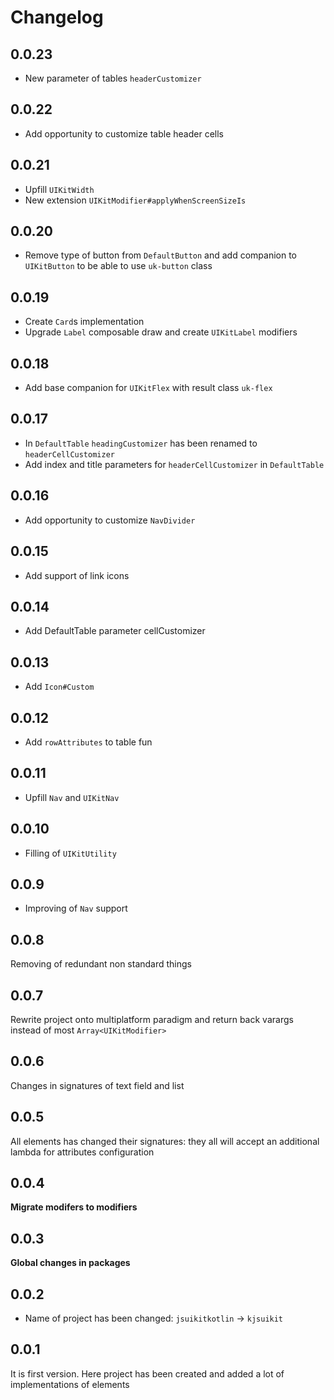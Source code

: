# Changelog

## 0.0.23

* New parameter of tables `headerCustomizer`

## 0.0.22

* Add opportunity to customize table header cells

## 0.0.21

* Upfill `UIKitWidth`
* New extension `UIKitModifier#applyWhenScreenSizeIs`

## 0.0.20

* Remove type of button from `DefaultButton` and add companion to `UIKitButton` to be able to use `uk-button` class

## 0.0.19

* Create `Card`s implementation
* Upgrade `Label` composable draw and create `UIKitLabel` modifiers

## 0.0.18

* Add base companion for `UIKitFlex` with result class `uk-flex`

## 0.0.17

* In `DefaultTable` `headingCustomizer` has been renamed to `headerCellCustomizer`
* Add index and title parameters for `headerCellCustomizer` in `DefaultTable`

## 0.0.16

* Add opportunity to customize `NavDivider`

## 0.0.15

* Add support of link icons

## 0.0.14

* Add DefaultTable parameter cellCustomizer

## 0.0.13

* Add `Icon#Custom`

## 0.0.12

* Add `rowAttributes` to table fun

## 0.0.11

* Upfill `Nav` and `UIKitNav`

## 0.0.10

* Filling of `UIKitUtility`

## 0.0.9

* Improving of `Nav` support

## 0.0.8

Removing of redundant non standard things

## 0.0.7

Rewrite project onto multiplatform paradigm and return back varargs instead of most `Array<UIKitModifier>`

## 0.0.6

Changes in signatures of text field and list

## 0.0.5

All elements has changed their signatures: they all will accept an additional lambda for attributes configuration

## 0.0.4

__Migrate modifers to modifiers__

## 0.0.3

__Global changes in packages__

## 0.0.2

* Name of project has been changed: `jsuikitkotlin` -> `kjsuikit`

## 0.0.1

It is first version. Here project has been created and added a lot of implementations of elements

